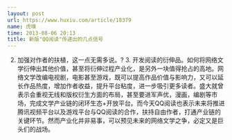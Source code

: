```yaml
---
layout: post
url: https://www.huxiu.com/article/18379
name: 虎嗅
time: 2013-08-06 20:13
title: 新版"QQ阅读"传递出的几点信号
---
```

2. 加强对作者的扶植，这一点无需多说。? 3. 开发阅读的衍伸品。如何将网络文学衍伸出其他价值，甚至将衍伸过程产业化，是另外一块值得抢占的高地。网络文学改编电视剧，电影甚至游戏，既可以提高作品价值与影响力，又可以延长作品热度，增加作者收益，提升平台粘度，进一步吸引更多读者。盛大就曾表示会重视无线和版权衍生方面的布局，甚至要进军声优，漫画，编剧等市场，完成文学产业链的闭环生态+开放平台。而今天QQ阅读也表示未来将推进腾讯视频平台以及游戏平台与QQ阅读的合作，扶持自由作者，打通产业链的关键环节。然而产业化并非易事，可以预见未来的网络文学之争，必定又是巨头们的战场。

